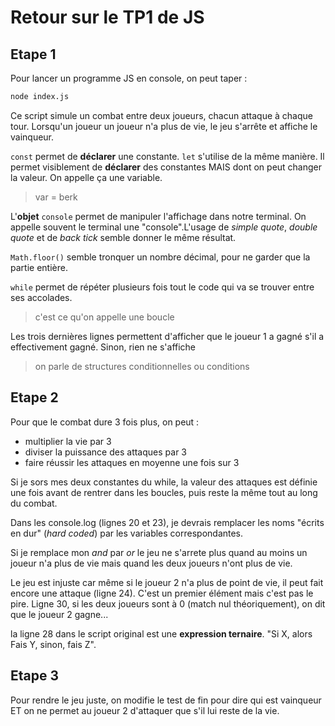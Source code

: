# Retour sur le TP1 de JS

## Etape 1

Pour lancer un programme JS en console, on peut taper :
```bash
node index.js
```

Ce script simule un combat entre deux joueurs, chacun attaque à chaque tour. Lorsqu'un joueur un joueur n'a plus de vie, le jeu s'arrête et affiche le vainqueur.

`const` permet de **déclarer** une constante. `let` s'utilise de la même manière. Il permet visiblement de **déclarer** des constantes MAIS dont on peut changer la valeur. On appelle ça une variable.

> var = berk

L'**objet** `console` permet de manipuler l'affichage dans notre terminal. On appelle souvent le terminal une "console".L'usage de *simple quote*, *double quote* et de *back tick* semble donner le même résultat.

`Math.floor()` semble tronquer un nombre décimal, pour ne garder que la partie entière.

`while` permet de répéter plusieurs fois tout le code qui va se trouver entre ses accolades.
> c'est ce qu'on appelle une boucle

Les trois dernières lignes permettent d'afficher que le joueur 1 a gagné s'il a effectivement gagné.
Sinon, rien ne s'affiche
> on parle de structures conditionnelles ou conditions

## Etape 2

Pour que le combat dure 3 fois plus, on peut :

* multiplier la vie par 3
* diviser la puissance des attaques par 3
* faire réussir les attaques en moyenne une fois sur 3

Si je sors mes deux constantes du while, la valeur des attaques est définie une fois avant de rentrer dans les boucles, puis reste la même tout au long du combat.

Dans les console.log (lignes 20 et 23), je devrais remplacer les noms "écrits en dur" (*hard coded*) par les variables correspondantes.

Si je remplace mon *and* par *or* le jeu ne s'arrete plus quand au moins un joueur n'a plus de vie mais quand les deux joueurs n'ont plus de vie.

Le jeu est injuste car même si le joueur 2 n'a plus de point de vie, il peut fait encore une attaque (ligne 24). C'est un premier élément mais c'est pas le pire.
Ligne 30, si les deux joueurs sont à 0 (match nul théoriquement), on dit que le joueur 2 gagne...

la ligne 28 dans le script original est une **expression ternaire**. "Si X, alors Fais Y, sinon, fais Z".

## Etape 3

Pour rendre le jeu juste, on modifie le test de fin pour dire qui est vainqueur ET on ne permet au joueur 2 d'attaquer que s'il lui reste de la vie.

